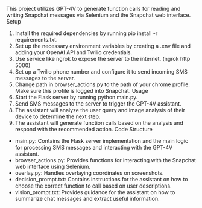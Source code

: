 This project utilizes GPT-4V to generate function calls for reading and writing Snapchat messages via Selenium and the Snapchat web interface.
Setup
1. Install the required dependencies by running pip install -r requirements.txt.
2. Set up the necessary environment variables by creating a .env file and adding your OpenAI API and Twilio credentials.
3. Use service like ngrok to expose the server to the internet. (ngrok http 5000)
4. Set up a Twilio phone number and configure it to send incoming SMS messages to the server.
5. Change path in browser_actions.py to the path of your chrome profile. Make sure this profile is logged into Snapchat.
Usage
1. Start the Flask server by running python main.py.
2. Send SMS messages to the server to trigger the GPT-4V assistant.
3. The assistant will analyze the user query and image analysis of their device to determine the next step.
4. The assistant will generate function calls based on the analysis and respond with the recommended action.
Code Structure
- main.py: Contains the Flask server implementation and the main logic for processing SMS messages and interacting with the GPT-4V assistant.
- browser_actions.py: Provides functions for interacting with the Snapchat web interface using Selenium.
- overlay.py: Handles overlaying coordinates on screenshots.
- decision_prompt.txt: Contains instructions for the assistant on how to choose the correct function to call based on user descriptions.
- vision_prompt.txt: Provides guidance for the assistant on how to summarize chat messages and extract useful information.